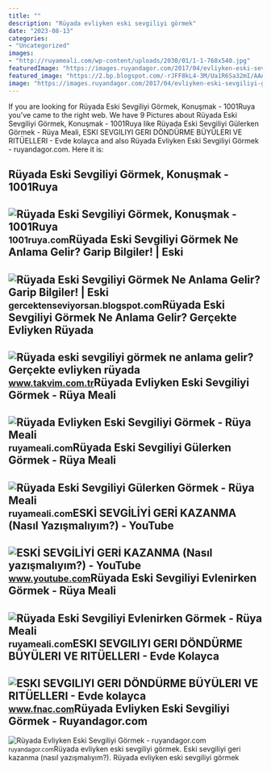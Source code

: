 ```yaml
---
title: ""
description: "Rüyada evliyken eski sevgiliyi görmek"
date: "2023-08-13"
categories:
- "Uncategorized"
images:
- "http://ruyameali.com/wp-content/uploads/2030/01/1-1-768x540.jpg"
featuredImage: "https://images.ruyandagor.com/2017/04/evliyken-eski-sevgiliyi-gormek-1302.jpg"
featured_image: "https://2.bp.blogspot.com/-rJFF8kL4-3M/Ua1R6Sa32mI/AAAAAAAAAfc/Ycq9ANy-57Y/s1600/Rüyada+Eski+Sevgiliyi+Görmek.jpg"
image: "https://images.ruyandagor.com/2017/04/evliyken-eski-sevgiliyi-gormek-1302.jpg"
---
```


If you are looking for Rüyada Eski Sevgiliyi Görmek, Konuşmak - 1001Ruya you've came to the right web. We have 9 Pictures about Rüyada Eski Sevgiliyi Görmek, Konuşmak - 1001Ruya like Rüyada Eski Sevgiliyi Gülerken Görmek - Rüya Meali, ESKI SEVGILIYI GERI DÖNDÜRME BÜYÜLERI VE RITÜELLERI - Evde kolayca and also Rüyada Evliyken Eski Sevgiliyi Görmek - ruyandagor.com. Here it is:

Rüyada Eski Sevgiliyi Görmek, Konuşmak - 1001Ruya
-------------------------------------------------

 ![Rüyada Eski Sevgiliyi Görmek, Konuşmak - 1001Ruya](https://1001ruya.com/wp-content/uploads/ruyada-eski-sevgili-gormek.jpg) <small>1001ruya.com</small>Rüyada Eski Sevgiliyi Görmek Ne Anlama Gelir? Garip Bilgiler! | Eski
--------------------------------------------------------------------

 ![Rüyada Eski Sevgiliyi Görmek Ne Anlama Gelir? Garip Bilgiler! | Eski](https://2.bp.blogspot.com/-rJFF8kL4-3M/Ua1R6Sa32mI/AAAAAAAAAfc/Ycq9ANy-57Y/s1600/Rüyada+Eski+Sevgiliyi+Görmek.jpg) <small>gercektenseviyorsan.blogspot.com</small>Rüyada Eski Sevgiliyi Görmek Ne Anlama Gelir? Gerçekte Evliyken Rüyada
----------------------------------------------------------------------

 ![Rüyada eski sevgiliyi görmek ne anlama gelir? Gerçekte evliyken rüyada](https://iatkv.tmgrup.com.tr/6b1be5/600/314/0/0/800/418?u=https:%2f%2fitkv.tmgrup.com.tr%2falbum%2f2021%2f12%2f14%2f1639514086537.jpg) <small>www.takvim.com.tr</small>Rüyada Evliyken Eski Sevgiliyi Görmek - Rüya Meali
--------------------------------------------------

 ![Rüyada Evliyken Eski Sevgiliyi Görmek - Rüya Meali](http://ruyameali.com/wp-content/uploads/2018/08/Eski-Sevgili2-768x512.jpg) <small>ruyameali.com</small>Rüyada Eski Sevgiliyi Gülerken Görmek - Rüya Meali
--------------------------------------------------

 ![Rüyada Eski Sevgiliyi Gülerken Görmek - Rüya Meali](http://ruyameali.com/wp-content/uploads/2025/08/1-6-810x592.jpg) <small>ruyameali.com</small>ESKİ SEVGİLİYİ GERİ KAZANMA (Nasıl Yazışmalıyım?) - YouTube
-----------------------------------------------------------

 ![ESKİ SEVGİLİYİ GERİ KAZANMA (Nasıl yazışmalıyım?) - YouTube](https://i.ytimg.com/vi/XLANZQbk5cc/maxresdefault.jpg) <small>www.youtube.com</small>Rüyada Eski Sevgiliyi Evlenirken Görmek - Rüya Meali
----------------------------------------------------

 ![Rüyada Eski Sevgiliyi Evlenirken Görmek - Rüya Meali](http://ruyameali.com/wp-content/uploads/2030/01/1-1-768x540.jpg) <small>ruyameali.com</small>ESKI SEVGILIYI GERI DÖNDÜRME BÜYÜLERI VE RITÜELLERI - Evde Kolayca
------------------------------------------------------------------

 ![ESKI SEVGILIYI GERI DÖNDÜRME BÜYÜLERI VE RITÜELLERI - Evde kolayca](https://static.fnac-static.com/multimedia/Images/FR/NR/e4/45/da/14304740/1507-1/tsp20220407210659/ESKI-SEVGILIYI-GERI-DONDURME-BUYULERI-VE-RITUELLERI-Evde-kolayca-yapabileceginiz-Rituller-Buyuler-ve-Tilsimlar.jpg) <small>www.fnac.com</small>Rüyada Evliyken Eski Sevgiliyi Görmek - Ruyandagor.com
------------------------------------------------------

 ![Rüyada Evliyken Eski Sevgiliyi Görmek - ruyandagor.com](https://images.ruyandagor.com/2017/04/evliyken-eski-sevgiliyi-gormek-1302.jpg) <small>ruyandagor.com</small>Rüyada evliyken eski sevgiliyi görmek. Eski̇ sevgi̇li̇yi̇ geri̇ kazanma (nasıl yazışmalıyım?). Rüyada evliyken eski sevgiliyi görmek
